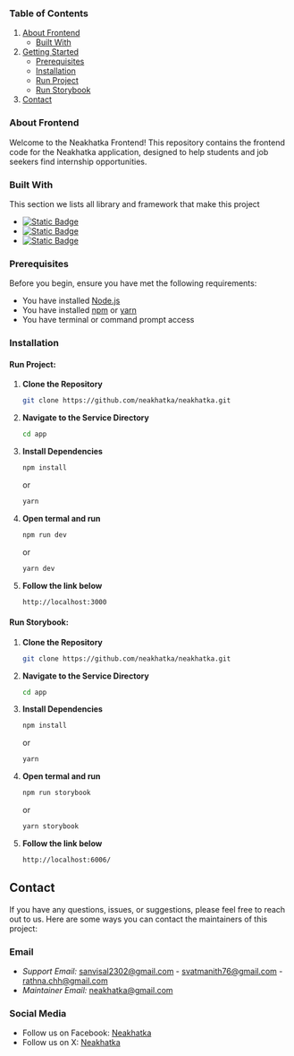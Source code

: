 ### Table of Contents

1. [About Frontend](#about-the-service)
    - [Built With](#built-with)
2. [Getting Started](#getting-started)
    - [Prerequisites](#prerequisites)
    - [Installation](#installation)
    - [Run Project](#run-roject)
    - [Run Storybook](#run-storybook)
3. [Contact](#contact)

<!-- ABOUT THE PROJECT -->
### About Frontend

Welcome to the Neakhatka Frontend! This repository contains the frontend code for the Neakhatka application, designed to help students and job seekers find internship opportunities.

### Built With

This section we lists all library and framework that make this project

* [![Static Badge](https://img.shields.io/badge/Next.js-000000?style=for-the-badge&logo=next.js&logoColor=fff&color=000000)](https://nextjs.org/)
* [![Static Badge](https://img.shields.io/badge/TailwindCSS-38B2AC?style=for-the-badge&logo=tailwindcss&logoColor=fff&color=38B2AC)](https://tailwindcss.com/)
* [![Static Badge](https://img.shields.io/badge/Storybook-FF4785?style=for-the-badge&logo=storybook&logoColor=fff&color=FF4785)](https://storybook.js.org/)


### Prerequisites
Before you begin, ensure you have met the following requirements:
- You have installed [Node.js](https://nodejs.org/)
- You have installed [npm](https://www.npmjs.com/get-npm)  or [yarn](https://yarnpkg.com/)
- You have terminal or command prompt access

### Installation

#### Run Project:

1. **Clone the Repository**
    ```sh
    git clone https://github.com/neakhatka/neakhatka.git
    ```
2. **Navigate to the Service Directory**
    ```sh
    cd app
    ```
3. **Install Dependencies**
    ```sh
    npm install
    ```
    or
    ```sh
    yarn
4. **Open termal and run**
    ```sh
    npm run dev
    ```
    or
    ```sh
    yarn dev

5. **Follow the link below**
    ```sh
    http://localhost:3000
    ```

#### Run Storybook:

1. **Clone the Repository**
    ```sh
    git clone https://github.com/neakhatka/neakhatka.git
    ```
2. **Navigate to the Service Directory**
    ```sh
    cd app
    ```
3. **Install Dependencies**
    ```sh
    npm install
    ```
    or
    ```sh
    yarn
4. **Open termal and run**
    ```sh
    npm run storybook
    ```
    or
    ```sh
    yarn storybook

5. **Follow the link below**
    ```sh
    http://localhost:6006/
    ```

## Contact

If you have any questions, issues, or suggestions, please feel free to reach out to us. Here are some ways you can contact the maintainers of this project:

### Email
- *Support Email:* [sanvisal2302@gmail.com](mailto:sanvisal2302@gmail.com) - [svatmanith76@gmail.com](svatmanith76@gmail.com) - [rathna.chh@gmail.com](rathna.chh@gmail.com)
- *Maintainer Email:* [neakhatka@gmail.com](mailto:neakhatka@gmail.com)

### Social Media

- Follow us on Facebook: [Neakhatka](https://web.facebook.com/profile.php?id=61550779933720&_rdc=1&_rdr)
- Follow us on X: [Neakhatka](https://x.com/neakhatka?mx=2)